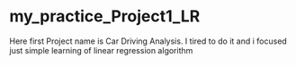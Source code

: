 # my_practice_Project1_LR
Here first Project name is Car Driving Analysis. I tired to do it and i focused just simple learning of linear regression algorithm
